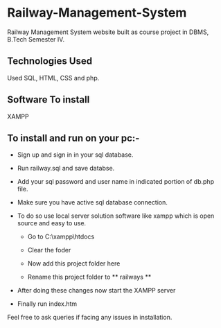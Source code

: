 # Railway-Management-System

Railway Management System website built as course project in DBMS, B.Tech Semester IV. 

## Technologies Used

Used SQL, HTML, CSS and php.

## Software To install

XAMPP

## To install and run on your pc:-

- Sign up and sign in in your sql database.

- Run railway.sql and save databse. 

- Add your sql password and user name in indicated portion of db.php file.

- Make sure you have active sql database connection.

- To do so use local server solution software like xampp which is open source and easy to use. 

  - Go to C:\xampp\htdocs

  - Clear the foder 

  - Now add this project folder here

  - Rename this project folder to ** railways **

- After doing these changes now start the XAMPP server

- Finally run index.htm 

Feel free to ask queries if facing any issues in installation. 
